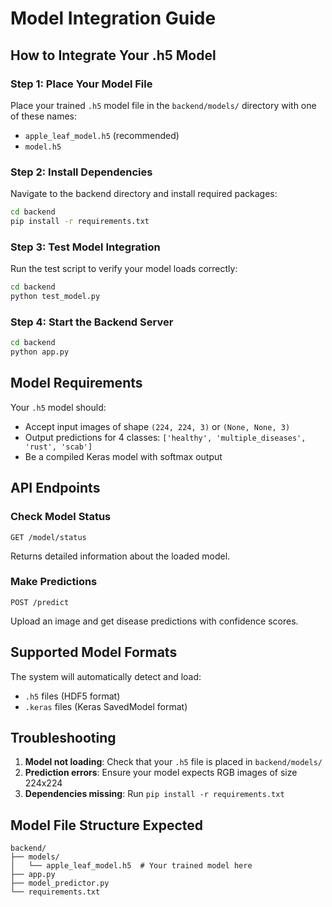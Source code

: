 # Model Integration Guide

## How to Integrate Your .h5 Model

### Step 1: Place Your Model File
Place your trained `.h5` model file in the `backend/models/` directory with one of these names:
- `apple_leaf_model.h5` (recommended)
- `model.h5`

### Step 2: Install Dependencies
Navigate to the backend directory and install required packages:
```bash
cd backend
pip install -r requirements.txt
```

### Step 3: Test Model Integration
Run the test script to verify your model loads correctly:
```bash
cd backend
python test_model.py
```

### Step 4: Start the Backend Server
```bash
cd backend
python app.py
```

## Model Requirements

Your `.h5` model should:
- Accept input images of shape `(224, 224, 3)` or `(None, None, 3)`
- Output predictions for 4 classes: `['healthy', 'multiple_diseases', 'rust', 'scab']`
- Be a compiled Keras model with softmax output

## API Endpoints

### Check Model Status
```
GET /model/status
```
Returns detailed information about the loaded model.

### Make Predictions
```
POST /predict
```
Upload an image and get disease predictions with confidence scores.

## Supported Model Formats

The system will automatically detect and load:
- `.h5` files (HDF5 format)
- `.keras` files (Keras SavedModel format)

## Troubleshooting

1. **Model not loading**: Check that your `.h5` file is placed in `backend/models/`
2. **Prediction errors**: Ensure your model expects RGB images of size 224x224
3. **Dependencies missing**: Run `pip install -r requirements.txt`

## Model File Structure Expected

```
backend/
├── models/
│   └── apple_leaf_model.h5  # Your trained model here
├── app.py
├── model_predictor.py
└── requirements.txt
```
